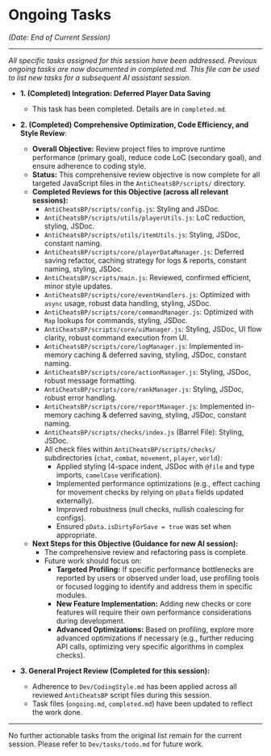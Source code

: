 # Ongoing Tasks
*(Date: End of Current Session)*

---
*All specific tasks assigned for this session have been addressed. Previous ongoing tasks are now documented in completed.md. This file can be used to list new tasks for a subsequent AI assistant session.*

*   **1. (Completed) Integration: Deferred Player Data Saving**
    *   This task has been completed. Details are in `completed.md`.

*   **2. (Completed) Comprehensive Optimization, Code Efficiency, and Style Review**:
    *   **Overall Objective:** Review project files to improve runtime performance (primary goal), reduce code LoC (secondary goal), and ensure adherence to coding style.
    *   **Status:** This comprehensive review objective is now complete for all targeted JavaScript files in the `AntiCheatsBP/scripts/` directory.
    *   **Completed Reviews for this Objective (across all relevant sessions):**
        *   `AntiCheatsBP/scripts/config.js`: Styling and JSDoc.
        *   `AntiCheatsBP/scripts/utils/playerUtils.js`: LoC reduction, styling, JSDoc.
        *   `AntiCheatsBP/scripts/utils/itemUtils.js`: Styling, JSDoc, constant naming.
        *   `AntiCheatsBP/scripts/core/playerDataManager.js`: Deferred saving refactor, caching strategy for logs & reports, constant naming, styling, JSDoc.
        *   `AntiCheatsBP/scripts/main.js`: Reviewed, confirmed efficient, minor style updates.
        *   `AntiCheatsBP/scripts/core/eventHandlers.js`: Optimized with `async` usage, robust data handling, styling, JSDoc.
        *   `AntiCheatsBP/scripts/core/commandManager.js`: Optimized with `Map` lookups for commands, styling, JSDoc.
        *   `AntiCheatsBP/scripts/core/uiManager.js`: Styling, JSDoc, UI flow clarity, robust command execution from UI.
        *   `AntiCheatsBP/scripts/core/logManager.js`: Implemented in-memory caching & deferred saving, styling, JSDoc, constant naming.
        *   `AntiCheatsBP/scripts/core/actionManager.js`: Styling, JSDoc, robust message formatting.
        *   `AntiCheatsBP/scripts/core/rankManager.js`: Styling, JSDoc, robust error handling.
        *   `AntiCheatsBP/scripts/core/reportManager.js`: Implemented in-memory caching & deferred saving, styling, JSDoc, constant naming.
        *   `AntiCheatsBP/scripts/checks/index.js` (Barrel File): Styling, JSDoc.
        *   All check files within `AntiCheatsBP/scripts/checks/` subdirectories (`chat`, `combat`, `movement`, `player`, `world`):
            *   Applied styling (4-space indent, JSDoc with `@file` and type imports, `camelCase` verification).
            *   Implemented performance optimizations (e.g., effect caching for movement checks by relying on `pData` fields updated externally).
            *   Improved robustness (null checks, nullish coalescing for configs).
            *   Ensured `pData.isDirtyForSave = true` was set when appropriate.
    *   **Next Steps for this Objective (Guidance for new AI session):**
        *   The comprehensive review and refactoring pass is complete.
        *   Future work should focus on:
            *   **Targeted Profiling:** If specific performance bottlenecks are reported by users or observed under load, use profiling tools or focused logging to identify and address them in specific modules.
            *   **New Feature Implementation:** Adding new checks or core features will require their own performance considerations during development.
            *   **Advanced Optimizations:** Based on profiling, explore more advanced optimizations if necessary (e.g., further reducing API calls, optimizing very specific algorithms in complex checks).

*   **3. General Project Review (Completed for this session):**
    *   Adherence to `Dev/CodingStyle.md` has been applied across all reviewed `AntiCheatsBP` script files during this session.
    *   Task files (`ongoing.md`, `completed.md`) have been updated to reflect the work done.

---
No further actionable tasks from the original list remain for the current session. Please refer to `Dev/tasks/todo.md` for future work.
